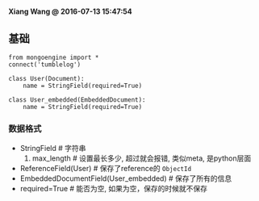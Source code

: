 #### Xiang Wang @ 2016-07-13 15:47:54

## 基础
    from mongoengine import *
    connect('tumblelog')

    class User(Document):
        name = StringField(required=True)

    class User_embedded(EmbeddedDocument):
        name = StringField(required=True)

### 数据格式
* StringField # 字符串
    1. max_length   # 设置最长多少, 超过就会报错, 类似meta, 是python层面
* ReferenceField(User)  # 保存了reference的 `ObjectId` 
* EmbeddedDocumentField(User_embedded)  # 保存了所有的信息
* required=True # 能否为空, 如果为空，保存的时候就不保存
